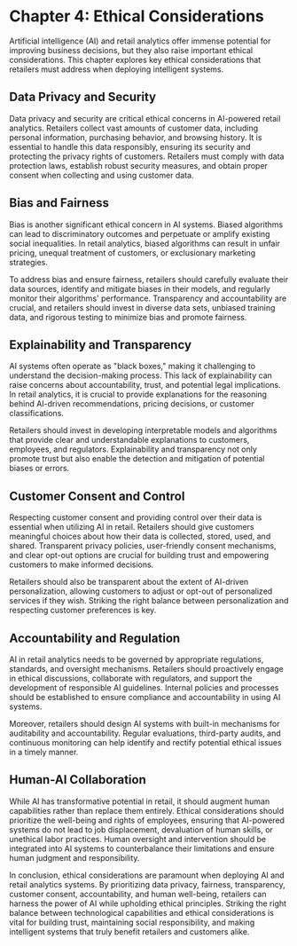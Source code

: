 Chapter 4: Ethical Considerations
=================================

Artificial intelligence (AI) and retail analytics offer immense potential for improving business decisions, but they also raise important ethical considerations. This chapter explores key ethical considerations that retailers must address when deploying intelligent systems.

Data Privacy and Security
-------------------------

Data privacy and security are critical ethical concerns in AI-powered retail analytics. Retailers collect vast amounts of customer data, including personal information, purchasing behavior, and browsing history. It is essential to handle this data responsibly, ensuring its security and protecting the privacy rights of customers. Retailers must comply with data protection laws, establish robust security measures, and obtain proper consent when collecting and using customer data.

Bias and Fairness
-----------------

Bias is another significant ethical concern in AI systems. Biased algorithms can lead to discriminatory outcomes and perpetuate or amplify existing social inequalities. In retail analytics, biased algorithms can result in unfair pricing, unequal treatment of customers, or exclusionary marketing strategies.

To address bias and ensure fairness, retailers should carefully evaluate their data sources, identify and mitigate biases in their models, and regularly monitor their algorithms' performance. Transparency and accountability are crucial, and retailers should invest in diverse data sets, unbiased training data, and rigorous testing to minimize bias and promote fairness.

Explainability and Transparency
-------------------------------

AI systems often operate as "black boxes," making it challenging to understand the decision-making process. This lack of explainability can raise concerns about accountability, trust, and potential legal implications. In retail analytics, it is crucial to provide explanations for the reasoning behind AI-driven recommendations, pricing decisions, or customer classifications.

Retailers should invest in developing interpretable models and algorithms that provide clear and understandable explanations to customers, employees, and regulators. Explainability and transparency not only promote trust but also enable the detection and mitigation of potential biases or errors.

Customer Consent and Control
----------------------------

Respecting customer consent and providing control over their data is essential when utilizing AI in retail. Retailers should give customers meaningful choices about how their data is collected, stored, used, and shared. Transparent privacy policies, user-friendly consent mechanisms, and clear opt-out options are crucial for building trust and empowering customers to make informed decisions.

Retailers should also be transparent about the extent of AI-driven personalization, allowing customers to adjust or opt-out of personalized services if they wish. Striking the right balance between personalization and respecting customer preferences is key.

Accountability and Regulation
-----------------------------

AI in retail analytics needs to be governed by appropriate regulations, standards, and oversight mechanisms. Retailers should proactively engage in ethical discussions, collaborate with regulators, and support the development of responsible AI guidelines. Internal policies and processes should be established to ensure compliance and accountability in using AI systems.

Moreover, retailers should design AI systems with built-in mechanisms for auditability and accountability. Regular evaluations, third-party audits, and continuous monitoring can help identify and rectify potential ethical issues in a timely manner.

Human-AI Collaboration
----------------------

While AI has transformative potential in retail, it should augment human capabilities rather than replace them entirely. Ethical considerations should prioritize the well-being and rights of employees, ensuring that AI-powered systems do not lead to job displacement, devaluation of human skills, or unethical labor practices. Human oversight and intervention should be integrated into AI systems to counterbalance their limitations and ensure human judgment and responsibility.

In conclusion, ethical considerations are paramount when deploying AI and retail analytics systems. By prioritizing data privacy, fairness, transparency, customer consent, accountability, and human well-being, retailers can harness the power of AI while upholding ethical principles. Striking the right balance between technological capabilities and ethical considerations is vital for building trust, maintaining social responsibility, and making intelligent systems that truly benefit retailers and customers alike.

